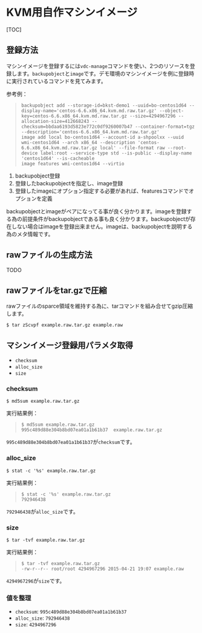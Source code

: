 # KVM用自作マシンイメージ

[TOC]

## 登録方法

マシンイメージを登録するには`vdc-manage`コマンドを使い、2つのリソースを登録します。`backupobject`と`image`です。デモ環境のマシンイメージを例に登録時に実行されているコマンドを見てみます。

参考例：

> ```
> backupobject add --storage-id=bkst-demo1 --uuid=bo-centos1d64 --display-name='centos-6.6.x86_64.kvm.md.raw.tar.gz' --object-key=centos-6.6.x86_64.kvm.md.raw.tar.gz --size=4294967296 --allocation-size=412668243 --checksum=bbdaa6193d5823e772c0df9260007b47 --container-format=tgz --description='centos-6.6.x86_64.kvm.md.raw.tar.gz'
> image add local bo-centos1d64 --account-id a-shpoolxx --uuid wmi-centos1d64 --arch x86_64 --description 'centos-6.6.x86_64.kvm.md.raw.tar.gz local' --file-format raw --root-device label:root --service-type std --is-public --display-name 'centos1d64' --is-cacheable
> image features wmi-centos1d64 --virtio
> ```

1. backupobject登録
2. 登録したbackupobjectを指定し、image登録
3. 登録したimageにオプション指定する必要があれば、featuresコマンドでオプションを定義

backupobjectとimageがペアになってる事が良く分かります。imageを登録する為の前提条件がbackupobjectである事も良く分かります。backupobjectが存在しない場合はimageを登録出来ません。imageは、backupobjectを説明する為のメタ情報です。

## rawファイルの生成方法

TODO

## rawファイルをtar.gzで圧縮

rawファイルのsparce領域を維持する為に、tarコマンドを組み合せてgzip圧縮します。

```
$ tar zScvpf example.raw.tar.gz example.raw
```

## マシンイメージ登録用パラメタ取得

+ `checksum`
+ `alloc_size`
+ `size`

### checksum

```
$ md5sum example.raw.tar.gz
```

実行結果例：

> ```
> $ md5sum example.raw.tar.gz
> 995c489d88e304b8bd07ea01a1b61b37  example.raw.tar.gz
> ```

`995c489d88e304b8bd07ea01a1b61b37`が`checksum`です。

### alloc_size

```
$ stat -c '%s' example.raw.tar.gz
```

実行結果例：

> ```
> $ stat -c '%s' example.raw.tar.gz
> 792946438
> ```

`792946438`が`alloc_size`です。

### size

```
$ tar -tvf example.raw.tar.gz
```

実行結果例：

> ```
> $ tar -tvf example.raw.tar.gz
> -rw-r--r-- root/root 4294967296 2015-04-21 19:07 example.raw
> ```

`4294967296`が`size`です。

### 値を整理

+ `checksum`: `995c489d88e304b8bd07ea01a1b61b37`
+ `alloc_size`: `792946438`
+ `size`: `4294967296`
